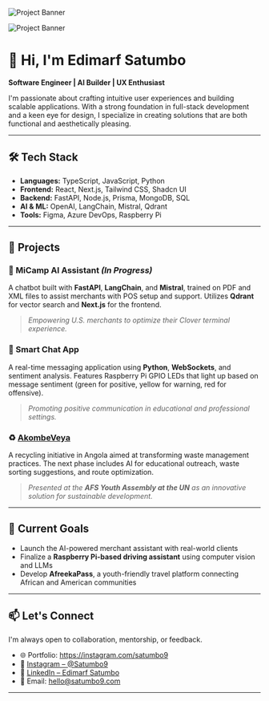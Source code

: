 <!-- Light Mode Image -->
![Project Banner](./assets/banner-light.png#gh-light-mode-only)
<!-- Dark Mode Image -->
![Project Banner](./assets/banner-dark.png#gh-dark-mode-only)

# 👋 Hi, I'm Edimarf Satumbo

**Software Engineer | AI Builder | UX Enthusiast**

I'm passionate about crafting intuitive user experiences and building scalable applications. With a strong foundation in full-stack development and a keen eye for design, I specialize in creating solutions that are both functional and aesthetically pleasing.

---

## 🛠️ Tech Stack

- **Languages:** TypeScript, JavaScript, Python
- **Frontend:** React, Next.js, Tailwind CSS, Shadcn UI
- **Backend:** FastAPI, Node.js, Prisma, MongoDB, SQL
- **AI & ML:** OpenAI, LangChain, Mistral, Qdrant
- **Tools:** Figma, Azure DevOps, Raspberry Pi

---

## 🚀 Projects

### 🧠 MiCamp AI Assistant *(In Progress)*

A chatbot built with **FastAPI**, **LangChain**, and **Mistral**, trained on PDF and XML files to assist merchants with POS setup and support. Utilizes **Qdrant** for vector search and **Next.js** for the frontend.

> *Empowering U.S. merchants to optimize their Clover terminal experience.*

### 💬 Smart Chat App

A real-time messaging application using **Python**, **WebSockets**, and sentiment analysis. Features Raspberry Pi GPIO LEDs that light up based on message sentiment (green for positive, yellow for warning, red for offensive).

> *Promoting positive communication in educational and professional settings.*

### ♻️ [AkombeVeya](https://akombeveya.com/)

A recycling initiative in Angola aimed at transforming waste management practices. The next phase includes AI for educational outreach, waste sorting suggestions, and route optimization.

> *Presented at the **AFS Youth Assembly at the UN** as an innovative solution for sustainable development.*

---

## 🎯 Current Goals

- Launch the AI-powered merchant assistant with real-world clients
- Finalize a **Raspberry Pi-based driving assistant** using computer vision and LLMs
- Develop **AfreekaPass**, a youth-friendly travel platform connecting African and American communities

---

## 📫 Let's Connect

I'm always open to collaboration, mentorship, or feedback.

- 🌐 Portfolio: https://instagram.com/satumbo9
- 📸 [Instagram – @Satumbo9](https://instagram.com/satumbo9)
- 💼 [LinkedIn – Edimarf Satumbo](https://linkedin.com/in/edimarf)
- 📧 Email: hello@satumbo9.com

---

